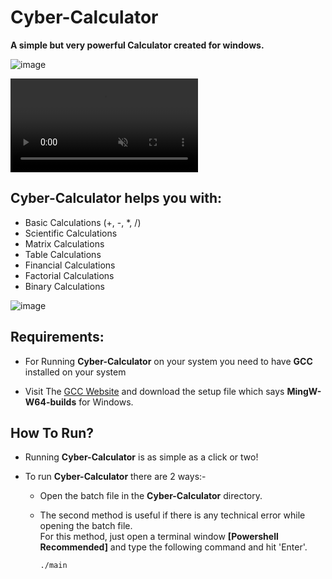 # Cyber-Calculator  

**A simple but very powerful Calculator created for windows.**

<!-- ![image](https://user-images.githubusercontent.com/80830020/126226521-663d837a-5e7c-40eb-86d4-19708266250a.png) -->
![image](https://user-images.githubusercontent.com/80830020/126306613-d980fc83-04b4-43af-b8cf-0f40d43b7eea.png)

<video autoplay loop muted>
  <source src="https://user-images.githubusercontent.com/80830020/126308102-3e1dfc53-9ead-423c-be82-9fbd3955796a.mp4" type="video/mp4">
</video>



## Cyber-Calculator helps you with:

* Basic Calculations (+, -, *, /)  
* Scientific Calculations  
* Matrix Calculations  
* Table Calculations  
* Financial Calculations  
* Factorial Calculations  
* Binary Calculations

<!-- ![image](https://user-images.githubusercontent.com/80830020/126229440-d38723d4-b25b-4fed-a2ff-178bdd925d84.png) -->
![image](https://user-images.githubusercontent.com/80830020/126306733-c9893971-7873-4941-b09a-b4813fb647d2.png)


<!-- ![image](https://user-images.githubusercontent.com/80830020/126229154-1a31732b-b2ee-4f0f-bbec-bb91e184c77b.png) -->

<!-- ![image](https://user-images.githubusercontent.com/80830020/126228635-8c7695f2-0468-40cf-8666-60e6357c96bc.png) -->

## Requirements:

* For Running **Cyber-Calculator** on your system you need to have **GCC** installed on your system

* Visit The [GCC Website](http://mingw-w64.org/doku.php/download) and download the setup file which says **MingW-W64-builds** for Windows.  

## How To Run?

* Running **Cyber-Calculator** is as simple as a click or two!

* To run **Cyber-Calculator** there are 2 ways:-
    * Open the batch file in the **Cyber-Calculator** directory.

    * The second method is useful if there is any technical error while opening the batch file.<br>
For this method, just open a terminal window **[Powershell Recommended]** and type the following command and hit 'Enter'.

      ```
      ./main
      ```










<!-- http://mingw-w64.org/doku.php/download -->
